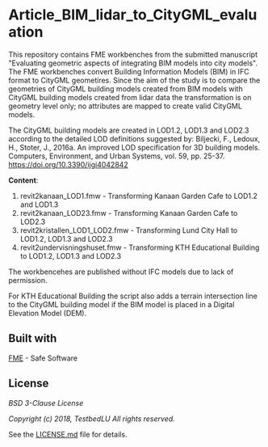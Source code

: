 # Article_BIM_lidar_to_CityGML_evaluation

This repository contains FME workbenches from the submitted manuscript "Evaluating geometric aspects of integrating BIM models into city models". The FME workbenches convert Building Information Models (BIM) in IFC format to CityGML geometires. Since the aim of the study is to compare the geometries of CityGML building models created from BIM models with CityGML building models created from lidar data the transformation is on geometry level only; no attributes are mapped to create valid CityGML models. 

The CityGML building models are created in LOD1.2, LOD1.3 and LOD2.3 according to the detailed LOD definitions suggested by:
Biljecki, F., Ledoux, H., Stoter, J., 2016a. An improved LOD specification for 3D building models. Computers, Environment, and Urban Systems, vol. 59, pp. 25-37. https://doi.org/10.3390/ijgi4042842

__Content__:
1. revit2kanaan_LOD1.fmw - Transforming Kanaan Garden Cafe to LOD1.2 and LOD1.3
2. revit2kanaan_LOD23.fmw - Transforming Kanaan Garden Cafe to LOD2.3
3. revit2kristallen_LOD1_LOD2.fmw - Transforming Lund City Hall to LOD1.2, LOD1.3 and LOD2.3
4. revit2undervisningshuset.fmw - Transforming KTH Educational Building to LOD1.2, LOD1.3 and LOD2.3

The workbencehes are published without IFC models due to lack of permission.

For KTH Educational Building the script also adds a terrain intersection line to the CityGML building model if the BIM model is placed in a Digital Elevation Model (DEM).

## Built with
[FME](https://www.safe.com/) - Safe Software


## License

*BSD 3-Clause License*

*Copyright (c) 2018, TestbedLU*
*All rights reserved.*

See the [LICENSE.md](https://github.com/TestbedLU/Testbed_BIM_GIS/blob/master/LICENSE) file for details.
